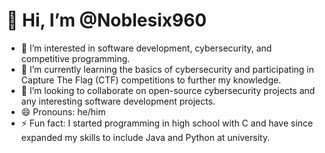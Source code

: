 # 👋 Hi, I’m @Noblesix960

- 👀 I’m interested in software development, cybersecurity, and competitive programming.
- 🌱 I’m currently learning the basics of cybersecurity and participating in Capture The Flag (CTF) competitions to further my knowledge.
- 💞️ I’m looking to collaborate on open-source cybersecurity projects and any interesting software development projects.
- 😄 Pronouns: he/him
- ⚡ Fun fact: I started programming in high school with C and have since expanded my skills to include Java and Python at university.

